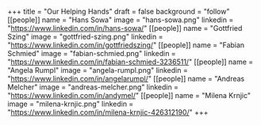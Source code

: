 +++
title = "Our Helping Hands"
draft = false
background = "follow"
[[people]]
name = "Hans Sowa"
image = "hans-sowa.png"
linkedin = "https://www.linkedin.com/in/hans-sowa/"
[[people]]
name = "Gottfried Szing"
image = "gottfried-szing.png"
linkedin = "https://www.linkedin.com/in/gottfriedszing/"
[[people]]
name = "Fabian Schmied"
image = "fabian-schmied.png"
linkedin = "https://www.linkedin.com/in/fabian-schmied-3236511/"
[[people]]
name = "Angela Rumpl"
image = "angela-rumpl.png"
linkedin = "https://www.linkedin.com/in/angelarumpl/"
[[people]]
name = "Andreas Melcher"
image = "andreas-melcher.png"
linkedin = "https://www.linkedin.com/in/andymel/"
[[people]]
name = "Milena Krnjic"
image = "milena-krnjic.png"
linkedin = "https://www.linkedin.com/in/milena-krnjic-426312190/"
+++
